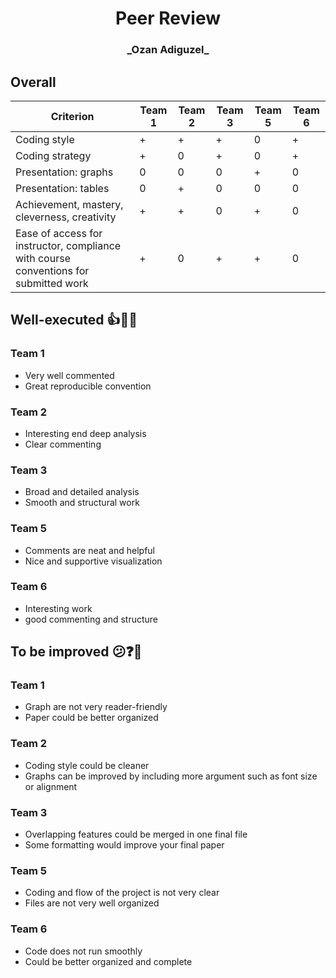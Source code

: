 
<center> <h1>Peer Review</h1> </center>

<center> <h3>_Ozan Adiguzel_</h3> </center>

## Overall

Criterion| Team 1 | Team 2 | Team 3 | Team 5 | Team 6 |
|--------|---|---|---|---|---|
|Coding style| + | + | + | 0 | + |
|Coding strategy| + | 0 | + | 0 | + |
|Presentation: graphs| 0 | 0 | 0 | + | 0 |
|Presentation: tables| 0 | + | 0 | 0 | 0 |
|Achievement, mastery, cleverness, creativity| + | + | 0 | + | 0 |
|Ease of access for instructor, compliance with course conventions for submitted work| + | 0 | + | + | 0 |

## Well-executed :thumbsup::tada::confetti_ball:

### Team 1

* Very well commented
* Great reproducible convention

### Team 2

* Interesting end deep analysis
* Clear commenting

### Team 3

* Broad and detailed analysis
* Smooth and structural work

### Team 5

* Comments are neat and helpful
* Nice and supportive visualization

### Team 6

* Interesting work
* good commenting and structure

## To be improved :confused::question::thought_balloon:

### Team 1

* Graph are not very reader-friendly
* Paper could be better organized

### Team 2

* Coding style could be cleaner
* Graphs can be improved by including more argument such as font size or alignment

### Team 3

* Overlapping features could be merged in one final file
* Some formatting would improve your final paper 

### Team 5

* Coding and flow of the project is not very clear
* Files are not very well organized

### Team 6

* Code does not run smoothly
* Could be better organized and complete
